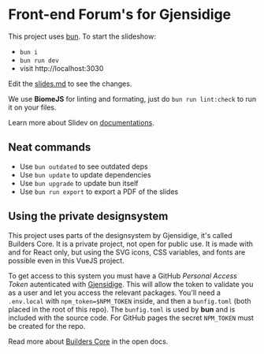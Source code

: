# Front-end Forum's for Gjensidige

This project uses [bun](https://bun.sh/). To start the slideshow:

- `bun i`
- `bun run dev`
- visit http://localhost:3030

Edit the [slides.md](./slides.md) to see the changes.

We use **BiomeJS** for linting and formating, just do `bun run lint:check` to run it on your files.

Learn more about Slidev on [documentations](https://sli.dev/).

## Neat commands

- Use `bun outdated` to see outdated deps
- Use `bun update` to update dependencies
- Use `bun upgrade` to update bun itself
- Use `bun run export` to export a PDF of the slides

## Using the private designsystem

This project uses parts of the designsystem by Gjensidige, it's called Builders Core. It is a private project, not open for public use. It is made with and for React only, but using the SVG icons, CSS variables, and fonts are possible even in this VueJS project.

To get access to this system you must have a GitHub *Personal Access Token* autenticated with [Gjensidige](https://www.github.com/gjensidige/). This will allow the token to validate you as a user and let you access the relevant packages. You'll need a `.env.local` with `npm_token=$NPM_TOKEN` inside, and then a `bunfig.toml` (both placed in the root of this repo). The `bunfig.toml` is used by **bun** and is included with the source code. For GitHub pages the secret `NPM_TOKEN` must be created for the repo.

Read more about [Builders Core](https://www.gjensidige.builders/docs/core/) in the open docs.